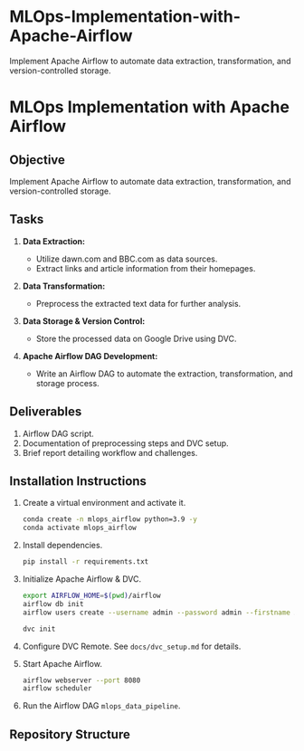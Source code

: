 # MLOps-Implementation-with-Apache-Airflow
Implement Apache Airflow to automate data extraction, transformation, and version-controlled storage.
# MLOps Implementation with Apache Airflow

## Objective
Implement Apache Airflow to automate data extraction, transformation, and version-controlled storage.

## Tasks
1. **Data Extraction:**
   - Utilize dawn.com and BBC.com as data sources.
   - Extract links and article information from their homepages.

2. **Data Transformation:**
   - Preprocess the extracted text data for further analysis.

3. **Data Storage & Version Control:**
   - Store the processed data on Google Drive using DVC.

4. **Apache Airflow DAG Development:**
   - Write an Airflow DAG to automate the extraction, transformation, and storage process.

## Deliverables
1. Airflow DAG script.
2. Documentation of preprocessing steps and DVC setup.
3. Brief report detailing workflow and challenges.

## Installation Instructions
1. Create a virtual environment and activate it.
    ```bash
    conda create -n mlops_airflow python=3.9 -y
    conda activate mlops_airflow
    ```

2. Install dependencies.
    ```bash
    pip install -r requirements.txt
    ```

3. Initialize Apache Airflow & DVC.
    ```bash
    export AIRFLOW_HOME=$(pwd)/airflow
    airflow db init
    airflow users create --username admin --password admin --firstname Admin --lastname User --role Admin --email admin@example.com

    dvc init
    ```

4. Configure DVC Remote.
    See `docs/dvc_setup.md` for details.

5. Start Apache Airflow.
    ```bash
    airflow webserver --port 8080
    airflow scheduler
    ```

6. Run the Airflow DAG `mlops_data_pipeline`.

## Repository Structure
